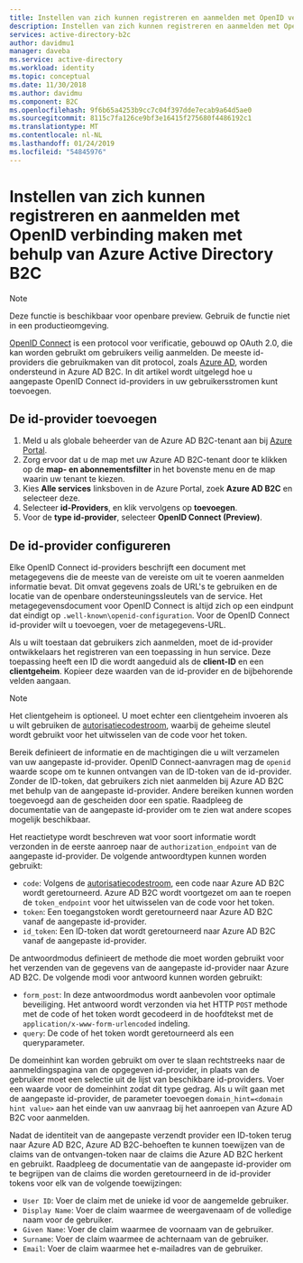 ```yaml
---
title: Instellen van zich kunnen registreren en aanmelden met OpenID verbinding maken met behulp van Azure Active Directory B2C | Microsoft Docs
description: Instellen van zich kunnen registreren en aanmelden met OpenID verbinding maken met behulp van Azure Active Directory B2C.
services: active-directory-b2c
author: davidmu1
manager: daveba
ms.service: active-directory
ms.workload: identity
ms.topic: conceptual
ms.date: 11/30/2018
ms.author: davidmu
ms.component: B2C
ms.openlocfilehash: 9f6b65a4253b9cc7c04f397dde7ecab9a64d5ae0
ms.sourcegitcommit: 8115c7fa126ce9bf3e16415f275680f4486192c1
ms.translationtype: MT
ms.contentlocale: nl-NL
ms.lasthandoff: 01/24/2019
ms.locfileid: "54845976"
---
```

# <a name="set-up-sign-up-and-sign-in-with-openid-connect-using-azure-active-directory-b2c"></a>Instellen van zich kunnen registreren en aanmelden met OpenID verbinding maken met behulp van Azure Active Directory B2C

>[!NOTE]
> Deze functie is beschikbaar voor openbare preview. Gebruik de functie niet in een productieomgeving.


[OpenID Connect](https://openid.net/specs/openid-connect-core-1_0.html) is een protocol voor verificatie, gebouwd op OAuth 2.0, die kan worden gebruikt om gebruikers veilig aanmelden. De meeste id-providers die gebruikmaken van dit protocol, zoals [Azure AD](active-directory-b2c-setup-oidc-azure-active-directory.md), worden ondersteund in Azure AD B2C. In dit artikel wordt uitgelegd hoe u aangepaste OpenID Connect id-providers in uw gebruikersstromen kunt toevoegen.


## <a name="add-the-identity-provider"></a>De id-provider toevoegen

1. Meld u als globale beheerder van de Azure AD B2C-tenant aan bij [Azure Portal](https://portal.azure.com/).
2. Zorg ervoor dat u de map met uw Azure AD B2C-tenant door te klikken op de **map- en abonnementsfilter** in het bovenste menu en de map waarin uw tenant te kiezen.
3. Kies **Alle services** linksboven in de Azure Portal, zoek **Azure AD B2C** en selecteer deze.
4. Selecteer **id-Providers**, en klik vervolgens op **toevoegen**.
5. Voor de **type id-provider**, selecteer **OpenID Connect (Preview)**.

## <a name="configure-the-identity-provider"></a>De id-provider configureren

Elke OpenID Connect id-providers beschrijft een document met metagegevens die de meeste van de vereiste om uit te voeren aanmelden informatie bevat. Dit omvat gegevens zoals de URL's te gebruiken en de locatie van de openbare ondersteuningssleutels van de service. Het metagegevensdocument voor OpenID Connect is altijd zich op een eindpunt dat eindigt op `.well-known\openid-configuration`. Voor de OpenID Connect id-provider wilt u toevoegen, voer de metagegevens-URL.

Als u wilt toestaan dat gebruikers zich aanmelden, moet de id-provider ontwikkelaars het registreren van een toepassing in hun service. Deze toepassing heeft een ID die wordt aangeduid als de **client-ID** en een **clientgeheim**. Kopieer deze waarden van de id-provider en de bijbehorende velden aangaan.

> [!NOTE]
> Het clientgeheim is optioneel. U moet echter een clientgeheim invoeren als u wilt gebruiken de [autorisatiecodestroom](https://openid.net/specs/openid-connect-core-1_0.html#CodeFlowAuth), waarbij de geheime sleutel wordt gebruikt voor het uitwisselen van de code voor het token.

Bereik definieert de informatie en de machtigingen die u wilt verzamelen van uw aangepaste id-provider. OpenID Connect-aanvragen mag de `openid` waarde scope om te kunnen ontvangen van de ID-token van de id-provider. Zonder de ID-token, dat gebruikers zich niet aanmelden bij Azure AD B2C met behulp van de aangepaste id-provider. Andere bereiken kunnen worden toegevoegd aan de gescheiden door een spatie. Raadpleeg de documentatie van de aangepaste id-provider om te zien wat andere scopes mogelijk beschikbaar.

Het reactietype wordt beschreven wat voor soort informatie wordt verzonden in de eerste aanroep naar de `authorization_endpoint` van de aangepaste id-provider. De volgende antwoordtypen kunnen worden gebruikt:

- `code`: Volgens de [autorisatiecodestroom](https://openid.net/specs/openid-connect-core-1_0.html#CodeFlowAuth), een code naar Azure AD B2C wordt geretourneerd. Azure AD B2C wordt voortgezet om aan te roepen de `token_endpoint` voor het uitwisselen van de code voor het token.
- `token`: Een toegangstoken wordt geretourneerd naar Azure AD B2C vanaf de aangepaste id-provider.
- `id_token`: Een ID-token dat wordt geretourneerd naar Azure AD B2C vanaf de aangepaste id-provider.

De antwoordmodus definieert de methode die moet worden gebruikt voor het verzenden van de gegevens van de aangepaste id-provider naar Azure AD B2C. De volgende modi voor antwoord kunnen worden gebruikt:

- `form_post`: In deze antwoordmodus wordt aanbevolen voor optimale beveiliging. Het antwoord wordt verzonden via het HTTP `POST` methode met de code of het token wordt gecodeerd in de hoofdtekst met de `application/x-www-form-urlencoded` indeling.
- `query`: De code of het token wordt geretourneerd als een queryparameter.

De domeinhint kan worden gebruikt om over te slaan rechtstreeks naar de aanmeldingspagina van de opgegeven id-provider, in plaats van de gebruiker moet een selectie uit de lijst van beschikbare id-providers. Voer een waarde voor de domeinhint zodat dit type gedrag. Als u wilt gaan met de aangepaste id-provider, de parameter toevoegen `domain_hint=<domain hint value>` aan het einde van uw aanvraag bij het aanroepen van Azure AD B2C voor aanmelden.

Nadat de identiteit van de aangepaste verzendt provider een ID-token terug naar Azure AD B2C, Azure AD B2C-behoeften te kunnen toewijzen van de claims van de ontvangen-token naar de claims die Azure AD B2C herkent en gebruikt. Raadpleeg de documentatie van de aangepaste id-provider om te begrijpen van de claims die worden geretourneerd in de id-provider tokens voor elk van de volgende toewijzingen:

- `User ID`: Voer de claim met de unieke id voor de aangemelde gebruiker.
- `Display Name`: Voer de claim waarmee de weergavenaam of de volledige naam voor de gebruiker.
- `Given Name`: Voer de claim waarmee de voornaam van de gebruiker.
- `Surname`: Voer de claim waarmee de achternaam van de gebruiker.
- `Email`: Voer de claim waarmee het e-mailadres van de gebruiker.

